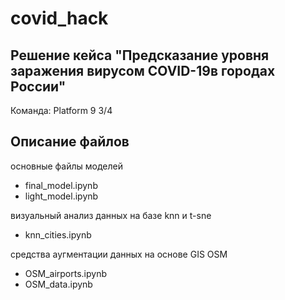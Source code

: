 # covid_hack

## Решение кейса "Предсказание уровня заражения вирусом COVID-19в городах России"

Команда: Platform 9 3/4

## Описание файлов

основные файлы моделей
- final_model.ipynb
- light_model.ipynb 

визуальный анализ данных на базе knn и t-sne
- knn_cities.ipynb
 
средства аугментации данных на основе GIS OSM
- OSM_airports.ipynb
- OSM_data.ipynb






